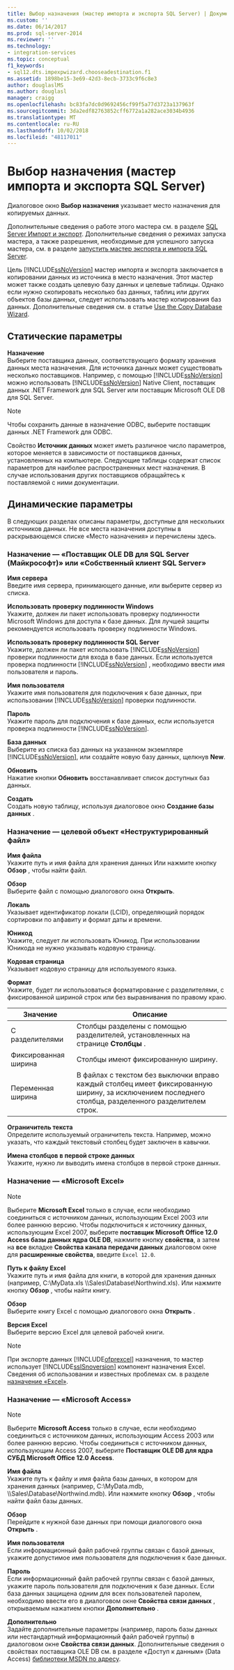 ```yaml
---
title: Выбор назначения (мастер импорта и экспорта SQL Server) | Документы Майкрософт
ms.custom: ''
ms.date: 06/14/2017
ms.prod: sql-server-2014
ms.reviewer: ''
ms.technology:
- integration-services
ms.topic: conceptual
f1_keywords:
- sql12.dts.impexpwizard.chooseadestination.f1
ms.assetid: 1898be15-3e69-42d3-8ecb-3733c9f6c8e3
author: douglaslMS
ms.author: douglasl
manager: craigg
ms.openlocfilehash: bc83fa7dc0d9692456cf99f5a77d3723a137963f
ms.sourcegitcommit: 3da2edf82763852cff6772a1a282ace3034b4936
ms.translationtype: MT
ms.contentlocale: ru-RU
ms.lasthandoff: 10/02/2018
ms.locfileid: "48117011"
---
```

# <a name="choose-a-destination-sql-server-import-and-export-wizard"></a>Выбор назначения (мастер импорта и экспорта SQL Server)
  Диалоговое окно **Выбор назначения** указывает место назначения для копируемых данных.  
  
 Дополнительные сведения о работе этого мастера см. в разделе [SQL Server Импорт и экспорт](import-and-export-data-with-the-sql-server-import-and-export-wizard.md). Дополнительные сведения о режимах запуска мастера, а также разрешения, необходимые для успешного запуска мастера, см. в разделе [запустить мастер экспорта и импорта SQL Server](start-the-sql-server-import-and-export-wizard.md).  
  
 Цель [!INCLUDE[ssNoVersion](../../includes/ssnoversion-md.md)] мастер импорта и экспорта заключается в копировании данных из источника в место назначения. Этот мастер может также создать целевую базу данных и целевые таблицы. Однако если нужно скопировать несколько баз данных, таблиц или других объектов базы данных, следует использовать мастер копирования баз данных. Дополнительные сведения см. в статье [Use the Copy Database Wizard](../../relational-databases/databases/use-the-copy-database-wizard.md).  
  
## <a name="static-options"></a>Статические параметры  
 **Назначение**  
 Выберите поставщика данных, соответствующего формату хранения данных места назначения. Для источника данных может существовать несколько поставщиков. Например, с помощью [!INCLUDE[ssNoVersion](../../includes/ssnoversion-md.md)] можно использовать [!INCLUDE[ssNoVersion](../../includes/ssnoversion-md.md)] Native Client, поставщик данных .NET Framework для SQL Server или поставщик Microsoft OLE DB для SQL Server.  
  
> [!NOTE]  
>  Чтобы сохранить данные в назначение ODBC, выберите поставщик данных .NET Framework для ODBC.  
  
 Свойство **Источник данных** может иметь различное число параметров, которое меняется в зависимости от поставщиков данных, установленных на компьютере. Следующие таблицы содержат список параметров для наиболее распространенных мест назначения. В случае использования других поставщиков обращайтесь к поставляемой с ними документации.  
  
## <a name="dynamic-options"></a>Динамические параметры  
 В следующих разделах описаны параметры, доступные для нескольких источников данных. Не все места назначения доступны в раскрывающемся списке «Место назначения» и перечислены здесь.  
  
### <a name="destination--sql-server-native-client-or-microsoft-ole-db-provider-for-sql-server"></a>Назначение — «Поставщик OLE DB для SQL Server (Майкрософт)» или «Собственный клиент SQL Server»  
 **Имя сервера**  
 Введите имя сервера, принимающего данные, или выберите сервер из списка.  
  
 **Использовать проверку подлинности Windows**  
 Укажите, должен ли пакет использовать проверку подлинности Microsoft Windows для доступа к базе данных. Для лучшей защиты рекомендуется использовать проверку подлинности Windows.  
  
 **Использовать проверку подлинности SQL Server**  
 Укажите, должен ли пакет использовать [!INCLUDE[ssNoVersion](../../includes/ssnoversion-md.md)] проверки подлинности для входа в базе данных. Если используется проверка подлинности [!INCLUDE[ssNoVersion](../../includes/ssnoversion-md.md)] , необходимо ввести имя пользователя и пароль.  
  
 **Имя пользователя**  
 Укажите имя пользователя для подключения к базе данных, при использовании [!INCLUDE[ssNoVersion](../../includes/ssnoversion-md.md)] проверки подлинности.  
  
 **Пароль**  
 Укажите пароль для подключения к базе данных, если используется проверка подлинности [!INCLUDE[ssNoVersion](../../includes/ssnoversion-md.md)].  
  
 **База данных**  
 Выберите из списка баз данных на указанном экземпляре [!INCLUDE[ssNoVersion](../../includes/ssnoversion-md.md)], или создайте новую базу данных, щелкнув **New**.  
  
 **Обновить**  
 Нажатие кнопки **Обновить** восстанавливает список доступных баз данных.  
  
 **Создать**  
 Создать новую таблицу, используя диалоговое окно **Создание базы данных** .  
  
### <a name="destination--flat-file-destination"></a>Назначение — целевой объект «Неструктурированный файл»  
 **Имя файла**  
 Укажите путь и имя файла для хранения данных Или нажмите кнопку **Обзор** , чтобы найти файл.  
  
 **Обзор**  
 Выберите файл с помощью диалогового окна **Открыть**.  
  
 **Локаль**  
 Указывает идентификатор локали (LCID), определяющий порядок сортировки по алфавиту и формат даты и времени.  
  
 **Юникод**  
 Укажите, следует ли использовать Юникод. При использовании Юникода не нужно указывать кодовую страницу.  
  
 **Кодовая страница**  
 Указывает кодовую страницу для используемого языка.  
  
 **Формат**  
 Укажите, будет ли использоваться форматирование с разделителями, с фиксированной шириной строк или без выравнивания по правому краю.  
  
|Значение|Описание|  
|-----------|-----------------|  
|С разделителями|Столбцы разделены с помощью разделителей, установленных на странице **Столбцы** .|  
|Фиксированная ширина|Столбцы имеют фиксированную ширину.|  
|Переменная ширина|В файлах с текстом без выключки вправо каждый столбец имеет фиксированную ширину, за исключением последнего столбца, разделенного разделителем строк.|  
  
 **Ограничитель текста**  
 Определите используемый ограничитель текста. Например, можно указать, что каждый текстовый столбец будет заключен в кавычки.  
  
 **Имена столбцов в первой строке данных**  
 Укажите, нужно ли выводить имена столбцов в первой строке данных.  
  
### <a name="destination--microsoft-excel"></a>Назначение — «Microsoft Excel»  
  
> [!NOTE]  
>  Выберите **Microsoft Excel** только в случае, если необходимо соединиться с источником данных, использующим Excel 2003 или более раннюю версию. Чтобы подключиться к источнику данных, использующим Excel 2007, выберите **поставщик Microsoft Office 12.0 Access базы данных ядра OLE DB**, нажмите кнопку **свойства**, а затем на **все** вкладке **Свойства канала передачи данных** диалоговом окне для **расширенные свойства**, введите `Excel 12.0`.  
  
 **Путь к файлу Excel**  
 Укажите путь и имя файла для книги, в которой для хранения данных (например, C:\MyData.xls \\\Sales\Database\Northwind.xls). Или нажмите кнопку **Обзор** , чтобы найти книгу.  
  
 **Обзор**  
 Выберите книгу Excel с помощью диалогового окна **Открыть** .  
  
 **Версия Excel**  
 Выберите версию Excel для целевой рабочей книги.  
  
> [!NOTE]  
>  При экспорте данных [!INCLUDE[ofprexcel](../../includes/ofprexcel-md.md)] назначения, то мастер использует [!INCLUDE[ssISnoversion](../../includes/ssisnoversion-md.md)] компонент назначения Excel. Сведения об использовании и известных проблемах см. в разделе [назначение «Excel»](../data-flow/excel-destination.md).  
  
### <a name="destination--microsoft-access"></a>Назначение — «Microsoft Access»  
  
> [!NOTE]  
>  Выберите **Microsoft Access** только в случае, если необходимо соединиться с источником данных, использующим Access 2003 или более раннюю версию. Чтобы соединиться с источником данных, использующим Access 2007, выберите **Поставщик OLE DB для ядра СУБД Microsoft Office 12.0 Access**.  
  
 **Имя файла**  
 Укажите путь к файлу и имя файла базы данных, в котором для хранения данных (например, C:\MyData.mdb, \\\Sales\Database\Northwind.mdb). Или нажмите кнопку **Обзор** , чтобы найти файл базы данных.  
  
 **Обзор**  
 Перейдите к нужной базе данных при помощи диалогового окна **Открыть** .  
  
 **Имя пользователя**  
 Если информационный файл рабочей группы связан с базой данных, укажите допустимое имя пользователя для подключения к базе данных.  
  
 **Пароль**  
 Если информационный файл рабочей группы связан с базой данных, укажите пароль пользователя для подключения к базе данных. Если база данных защищена одним для всех пользователей паролем, необходимо ввести его в диалоговом окне **Свойства связи данных** , открываемым нажатием кнопки **Дополнительно** .  
  
 **Дополнительно**  
 Задайте дополнительные параметры (например, пароль базы данных или нестандартный информационный файл рабочей группы) в диалоговом окне **Свойства связи данных**. Дополнительные сведения о свойствах поставщика OLE DB см. в разделе «Доступ к данным» (Data Access) [библиотеки MSDN по адресу](http://go.microsoft.com/fwlink/?linkid=62553).  
  
  
